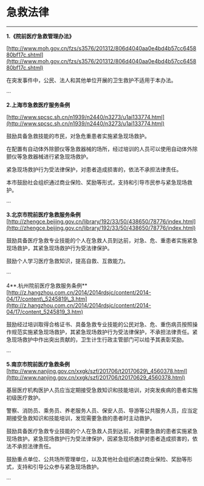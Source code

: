 # 急救法律

---

**1.《院前医疗急救管理办法》**

[http://www.moh.gov.cn/fzs/s3576/201312/806d4040aa0e4bd4b57cc645880bf17c.shtml](http://www.moh.gov.cn/fzs/s3576/201312/806d4040aa0e4bd4b57cc645880bf17c.shtml)

在突发事件中，公民、法人和其他单位开展的卫生救护不适用于本办法。

···

**2.上海市急救医疗服务条例**

[http://www.spcsc.sh.cn/n1939/n2440/n3273/u1ai133774.html](http://www.spcsc.sh.cn/n1939/n2440/n3273/u1ai133774.html)

鼓励具备急救技能的市民，对急危重患者实施紧急现场救护。

在配置有自动体外除颤仪等急救器械的场所，经过培训的人员可以使用自动体外除颤仪等急救器械进行紧急现场救护。

紧急现场救护行为受法律保护，对患者造成损害的，依法不承担法律责任。

本市鼓励社会组织通过商业保险、奖励等形式，支持和引导市民参与紧急现场救护。

···

**3.北京市院前医疗急救服务条例**  
[http://zhengce.beijing.gov.cn/library/192/33/50/438650/78776/index.html](http://zhengce.beijing.gov.cn/library/192/33/50/438650/78776/index.html)

鼓励具备医疗急救专业技能的个人在急救人员到达前，对急、危、重患者实施紧急现场救护，其紧急现场救护行为受法律保护。

鼓励个人学习医疗急救知识，提高自救、互救能力。

···

4**.杭州院前医疗急救服务条例**  
[http://z.hangzhou.com.cn/2014/2014rdsjc/content/2014-04/17/content\_5245819\_3.htm](http://z.hangzhou.com.cn/2014/2014rdsjc/content/2014-04/17/content_5245819_3.htm)

鼓励经过培训取得合格证书、具备急救专业技能的公民对急、危、重伤病员按照操作规范实施紧急现场救护，其紧急现场救护行为受法律保护，不承担法律责任。紧急现场救护中作出突出贡献的，卫生计生行政主管部门可以给予其表彰奖励。

···

**5.南京市院前医疗急救条例**  
[http://www.nanjing.gov.cn/xxgk/szf/201706/t20170629\_4560378.html](http://www.nanjing.gov.cn/xxgk/szf/201706/t20170629_4560378.html)

基层医疗机构医护人员应当定期接受急救知识和技能培训，对突发疾病的患者实施初级医疗救护。

警察、消防员、乘务员、养老服务人员、保安人员、导游等公共服务人员，应当定期接受急救知识和技能培训，发现需要急救的患者时主动救护。

鼓励具备医疗急救专业技能的个人在急救人员到达前，对需要急救的患者实施紧急现场救护。紧急现场救护行为受法律保护，因紧急现场救护对患者造成损害的，依法不承担法律责任。

鼓励重点单位、公共场所管理单位，以及其他社会组织通过商业保险、奖励等形式，支持和引导公众参与紧急现场救护。

···

